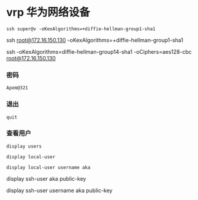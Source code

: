 # vrp 华为网络设备
`ssh super@v -oKexAlgorithms=+diffie-hellman-group1-sha1`

ssh root@172.16.150.130 -oKexAlgorithms=+diffie-hellman-group1-sha1

ssh -oKexAlgorithms=diffie-hellman-group14-sha1 -oCiphers=aes128-cbc root@172.16.150.130



### 密码 
`Apom@321`
### 退出
`quit`
### 查看用户

`display users`

`display local-user`

`display local-user username aka`

display ssh-user aka public-key

display ssh-user username aka public-key	